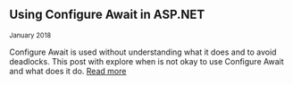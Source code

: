 ## Using Configure Await in ASP.NET 
<sub>January 2018</sub>

Configure Await is used without understanding what it does and to avoid deadlocks. This post with explore when is not okay to use Configure Await and what does it do. [Read more](./2018/configureAwait.md)
